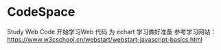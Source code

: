 # CodeSpace
Study Web Code
开始学习Web 代码
为 echart 学习做好准备
参考学习网站：
https://www.w3cschool.cn/webstart/webstart-javascript-basics.html
